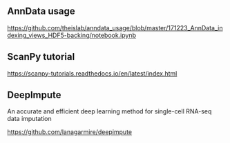 ## AnnData usage

https://github.com/theislab/anndata_usage/blob/master/171223_AnnData_indexing_views_HDF5-backing/notebook.ipynb

## ScanPy tutorial

https://scanpy-tutorials.readthedocs.io/en/latest/index.html

## DeepImpute

An accurate and efficient deep learning method for single-cell RNA-seq data imputation 

https://github.com/lanagarmire/deepimpute
